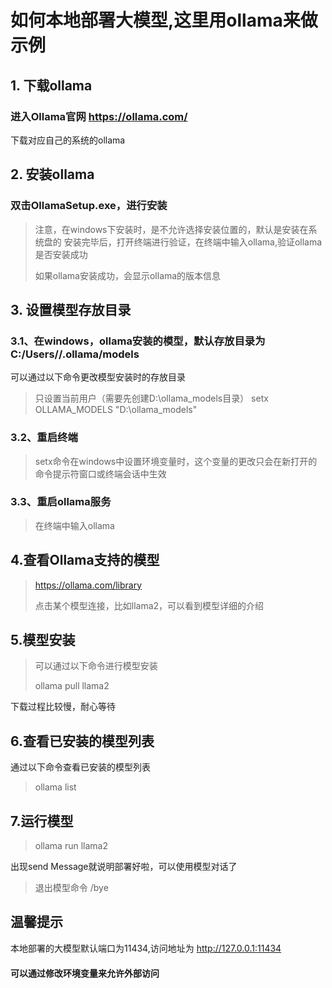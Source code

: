 # 如何本地部署大模型,这里用ollama来做示例
## 1. 下载ollama
### 进入Ollama官网  https://ollama.com/  
下载对应自己的系统的ollama
## 2. 安装ollama
### 双击OllamaSetup.exe，进行安装
>注意，在windows下安装时，是不允许选择安装位置的，默认是安装在系统盘的
安装完毕后，打开终端进行验证，在终端中输入ollama,验证ollama是否安装成功
>
> 如果ollama安装成功，会显示ollama的版本信息
## 3. 设置模型存放目录
### 3.1、在windows，ollama安装的模型，默认存放目录为C:/Users//.ollama/models
可以通过以下命令更改模型安装时的存放目录
> 只设置当前用户（需要先创建D:\ollama_models目录）
setx OLLAMA_MODELS "D:\ollama_models"
### 3.2、重启终端
>setx命令在windows中设置环境变量时，这个变量的更改只会在新打开的命令提示符窗口或终端会话中生效
### 3.3、重启ollama服务
> 在终端中输入ollama
## 4.查看Ollama支持的模型
>https://ollama.com/library
> 
>点击某个模型连接，比如llama2，可以看到模型详细的介绍
## 5.模型安装
>可以通过以下命令进行模型安装
> 
> ollama pull llama2

下载过程比较慢，耐心等待
## 6.查看已安装的模型列表
通过以下命令查看已安装的模型列表
> ollama list
## 7.运行模型
> ollama run llama2

出现send Message就说明部署好啦，可以使用模型对话了
>退出模型命令
> /bye
> 
## 温馨提示
本地部署的大模型默认端口为11434,访问地址为 http://127.0.0.1:11434
#### 可以通过修改环境变量来允许外部访问